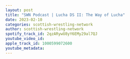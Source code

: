 ```yaml
---
layout: post
title: "SWN Podcast | Lucha DS II: The Way of Lucha"
date: 2023-02-10
categories: scottish-wrestling-network
author: scottish-wrestling-network
spotify_track_id: 2qzARywU8yY6EMy29al7QJ
youtube_video_id: 
apple_track_id: 1000599072600
youtube_metadata: 
---
```

